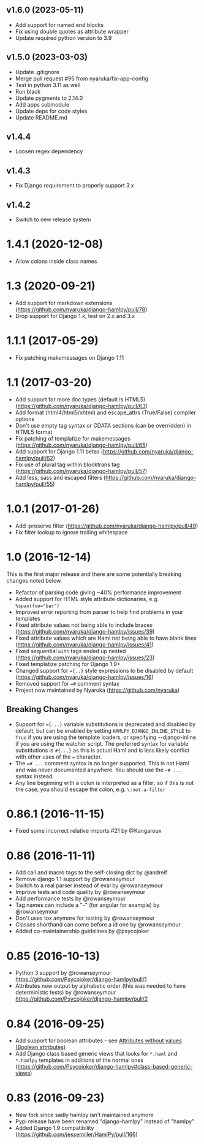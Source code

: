 v1.6.0 (2023-05-11)
-------------------------
 * Add support for named end blocks
 * Fix using double quotes as attribute wrapper
 * Update required python version to 3.9

v1.5.0 (2023-03-03)
-------------------------
 * Update .gitignore
 * Merge pull request #95 from nyaruka/fix-app-config
 * Test in python 3.11 as well
 * Run black
 * Update pygments to 2.14.0
 * Add apps submodule
 * Update deps for code styles
 * Update README.md

v1.4.4
----------
 * Loosen regex dependency

v1.4.3
----------
 * Fix Django requirement to properly support 3.x

v1.4.2
----------
 * Switch to new release system

1.4.1 (2020-12-08)
================

* Allow colons inside class names
  
1.3 (2020-09-21)
================

* Add support for markdown extensions (https://github.com/nyaruka/django-hamlpy/pull/78)
* Drop support for Django 1.x, test on 2.x and 3.x

1.1.1 (2017-05-29)
===================

* Fix patching makemessages on Django 1.11

1.1 (2017-03-20)
===================

* Add support for more doc types (default is HTML5) (https://github.com/nyaruka/django-hamlpy/pull/63)
* Add format (html4/html5/xhtml) and escape_attrs (True/False) compiler options
* Don't use empty tag syntax or CDATA sections (can be overridden) in HTML5 format
* Fix patching of templatize for makemessages (https://github.com/nyaruka/django-hamlpy/pull/65)
* Add support for Django 1.11 betas (https://github.com/nyaruka/django-hamlpy/pull/62)
* Fix use of plural tag within blocktrans tag (https://github.com/nyaruka/django-hamlpy/pull/57)
* Add less, sass and escaped filters (https://github.com/nyaruka/django-hamlpy/pull/55)

1.0.1 (2017-01-26)
===================

* Add :preserve filter (https://github.com/nyaruka/django-hamlpy/pull/49)
* Fix filter lookup to ignore trailing whitespace

1.0 (2016-12-14)
===================

This is the first major release and there are some potentially breaking changes noted below.

* Refactor of parsing code giving ~40% performance improvement
* Added support for HTML style attribute dictionaries, e.g. `%span(foo="bar")`
* Improved error reporting from parser to help find problems in your templates
* Fixed attribute values not being able to include braces (https://github.com/nyaruka/django-hamlpy/issues/39)
* Fixed attribute values which are Haml not being able to have blank lines (https://github.com/nyaruka/django-hamlpy/issues/41)
* Fixed sequential `with` tags ended up nested (https://github.com/nyaruka/django-hamlpy/issues/23) 
* Fixed templatize patching for Django 1.9+
* Changed support for `={..}` style expressions to be disabled by default (https://github.com/nyaruka/django-hamlpy/issues/16)
* Removed support for `=#` comment syntax
* Project now maintained by Nyaruka (https://github.com/nyaruka)

Breaking Changes
----------------

* Support for `={...}` variable substitutions is deprecated and disabled by default, but can be enabled by setting 
  `HAMLPY_DJANGO_INLINE_STYLE` to `True` if you are using the template loaders, or specifying --django-inline if you are 
  using the watcher script. The preferred syntax for variable substitutions is `#{...}` as this is actual Haml and is 
  less likely conflict with other uses of the `=` character.
* The `=# ...` comment syntax is no longer supported. This is not Haml and was never documented anywhere. You should use 
  the `-# ...` syntax instead.
* Any line beginning with a colon is interpreted as a filter, so if this is not the case, you should escape the colon, 
  e.g. `\:not-a-filter `

0.86.1 (2016-11-15)
===================

* Fixed some incorrect relative imports #21 by @Kangaroux

0.86 (2016-11-11)
=================

* Add call and macro tags to the self-closing dict by @andreif
* Remove django 1.1 support by @rowanseymour
* Switch to a real parser instead of eval by @rowanseymour
* Improve tests and code quality by @rowanseymour
* Add performance tests by @rowanseymour
* Tag names can include a "-" (for angular for example) by @rowanseymour
* Don't uses tox anymore for testing by @rowanseymour
* Classes shorthand can come before a id one by @rowanseymour
* Added co-maintainership guidelines by @psycojoker

0.85 (2016-10-13)
=================

* Python 3 support by @rowanseymour https://github.com/Psycojoker/django-hamlpy/pull/1
* Attributes now output by alphabetic order (this was needed to have deterministic tests) by @rowanseymour https://github.com/Psycojoker/django-hamlpy/pull/2

0.84 (2016-09-25)
=================

* Add support for boolean attributes - see [Attributes without values (Boolean attributes)](http://github.com/psycojoker/django-hamlpy/blob/master/reference.md#attributes-without-values-boolean-attributes)
* Add Django class based generic views that looks for `*.haml` and `*.hamlpy` templates in additions of the normal ones (https://github.com/Psycojoker/django-hamlpy#class-based-generic-views)

0.83 (2016-09-23)
=================

* New fork since sadly hamlpy isn't maintained anymore
* Pypi release have been renamed "django-hamlpy" instead of "hamlpy"
* Added Django 1.9 compatibility (https://github.com/jessemiller/HamlPy/pull/166)
